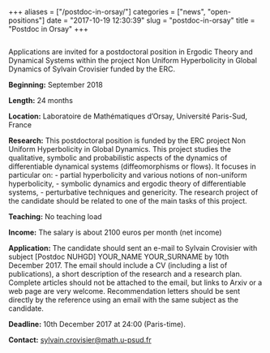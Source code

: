 +++
aliases = ["/postdoc-in-orsay/"]
categories = ["news", "open-positions"]
date = "2017-10-19 12:30:39"
slug = "postdoc-in-orsay"
title = "Postdoc in Orsay"
+++

<div class="page" title="Page 1">

<div class="layoutArea">

<div class="column">

Applications are invited for a postdoctoral position in Ergodic Theory
and Dynamical Systems within the project Non Uniform Hyperbolicity in
Global Dynamics of Sylvain Crovisier funded by the ERC.

**Beginning:** September 2018

**Length:** 24 months

**Location:** Laboratoire de Mathématiques d’Orsay, Université
Paris-Sud, France

**Research:** This postdoctoral position is funded by the ERC project
Non Uniform Hyperbolicity in Global Dynamics. This project studies the
qualitative, symbolic and probabilistic aspects of the dynamics of
differentiable dynamical systems (diffeomorphisms or flows). It focuses
in particular on: - partial hyperbolicity and various notions of
non-uniform hyperbolicity, - symbolic dynamics and ergodic theory of
differentiable systems, - perturbative techniques and genericity. The
research project of the candidate should be related to one of the main
tasks of this project.

**Teaching:** No teaching load

**Income:** The salary is about 2100 euros per month (net income)

**Application:** The candidate should sent an e-mail to Sylvain
Crovisier with subject \[Postdoc NUHGD\] YOUR\_NAME YOUR\_SURNAME by
10th December 2017. The email should include a CV (including a list of
publications), a short description of the research and a research plan.
Complete articles should not be attached to the email, but links to
Arxiv or a web page are very welcome. Recommendation letters should be
sent directly by the reference using an email with the same subject as
the candidate.

**Deadline:** 10th December 2017 at 24:00 (Paris-time).

**Contact:** <sylvain.crovisier@math.u-psud.fr>

</div>

</div>

</div>
